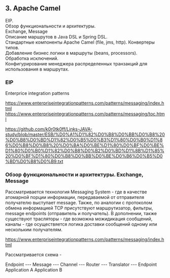    ## 3. Apache Camel  
  
EIP.  
Обзор функциональности и архитектуры.  
Exchange, Message  
Описание маршрутов в Java DSL и Spring DSL.  
Стандартные компоненты Apache Camel (file, jms, http). Конвертеры типов.  
Добавление бизнес логики в маршруты (beans, processors).  
Обработка исключений.  
Конфигурирование менеджера распределенных транзакций для использования в маршрутах. 

  ### EIP  
Enterprice integration patterns  

https://www.enterpriseintegrationpatterns.com/patterns/messaging/index.html  
https://www.enterpriseintegrationpatterns.com/patterns/messaging/toc.html  

https://github.com/k0r0tk0ff/Links-JAVA-study/blob/master/ESB/%D0%A1%D1%82%D0%B8%D0%BB%D0%B8%20%D0%B8%D0%BD%D1%82%D0%B5%D0%B3%D1%80%D0%B0%D1%86%D0%B8%D0%B8%20%D0%BA%D0%BE%D1%80%D0%BF%D0%BE%D1%80%D0%B0%D1%82%D0%B8%D0%B2%D0%BD%D1%8B%D1%85%20%D0%BF%D1%80%D0%B8%D0%BB%D0%BE%D0%B6%D0%B5%D0%BD%D0%B8%D0%B9.txt  


  ### Обзор функциональности и архитектуры. Exchange, Message   
Рассматривается технология Messaging System - где в качестве атомарной порции информации,
передаваемой от отправителя получателю выступает message. Также, по аналогии с протоколом обмена информацией TCP 
присутствуют маршрутизатор, фильтры, message endpoints (отправитель и получатель).
В дополнении, также существуют трасляторы - где возможна можидикация сообщений, 
каналы - где осуществяется логика доставки сообщений одному или нескольким получателям.

https://www.enterpriseintegrationpatterns.com/patterns/messaging/index.html

Рассматривается схема - 

Endpoint        --- Message --- Channel --- Router --- Translator --- Endpoint   
Application A                                                         Application B  





  



